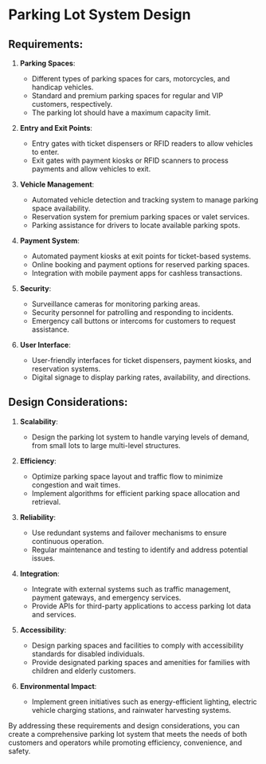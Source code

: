 # Parking Lot System Design

## Requirements:

1. **Parking Spaces**:
    - Different types of parking spaces for cars, motorcycles, and handicap vehicles.
    - Standard and premium parking spaces for regular and VIP customers, respectively.
    - The parking lot should have a maximum capacity limit.

2. **Entry and Exit Points**:
    - Entry gates with ticket dispensers or RFID readers to allow vehicles to enter.
    - Exit gates with payment kiosks or RFID scanners to process payments and allow vehicles to exit.

3. **Vehicle Management**:
    - Automated vehicle detection and tracking system to manage parking space availability.
    - Reservation system for premium parking spaces or valet services.
    - Parking assistance for drivers to locate available parking spots.

4. **Payment System**:
    - Automated payment kiosks at exit points for ticket-based systems.
    - Online booking and payment options for reserved parking spaces.
    - Integration with mobile payment apps for cashless transactions.

5. **Security**:
    - Surveillance cameras for monitoring parking areas.
    - Security personnel for patrolling and responding to incidents.
    - Emergency call buttons or intercoms for customers to request assistance.

6. **User Interface**:
    - User-friendly interfaces for ticket dispensers, payment kiosks, and reservation systems.
    - Digital signage to display parking rates, availability, and directions.

## Design Considerations:

1. **Scalability**:
    - Design the parking lot system to handle varying levels of demand, from small lots to large multi-level structures.

2. **Efficiency**:
    - Optimize parking space layout and traffic flow to minimize congestion and wait times.
    - Implement algorithms for efficient parking space allocation and retrieval.

3. **Reliability**:
    - Use redundant systems and failover mechanisms to ensure continuous operation.
    - Regular maintenance and testing to identify and address potential issues.

4. **Integration**:
    - Integrate with external systems such as traffic management, payment gateways, and emergency services.
    - Provide APIs for third-party applications to access parking lot data and services.

5. **Accessibility**:
    - Design parking spaces and facilities to comply with accessibility standards for disabled individuals.
    - Provide designated parking spaces and amenities for families with children and elderly customers.

6. **Environmental Impact**:
    - Implement green initiatives such as energy-efficient lighting, electric vehicle charging stations, and rainwater harvesting systems.

By addressing these requirements and design considerations, you can create a comprehensive parking lot system that meets the needs of both customers and operators while promoting efficiency, convenience, and safety.
